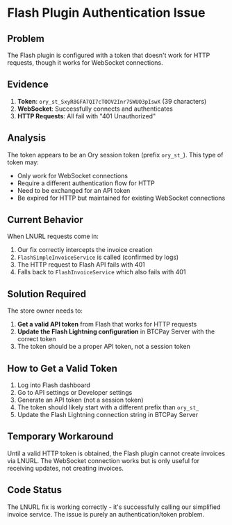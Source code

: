 # Flash Plugin Authentication Issue

## Problem
The Flash plugin is configured with a token that doesn't work for HTTP requests, though it works for WebSocket connections.

## Evidence
1. **Token**: `ory_st_SxyR8GFA7QI7cTOOV2Inr7SWUO3pIswX` (39 characters)
2. **WebSocket**: Successfully connects and authenticates
3. **HTTP Requests**: All fail with "401 Unauthorized"

## Analysis
The token appears to be an Ory session token (prefix `ory_st_`). This type of token may:
- Only work for WebSocket connections
- Require a different authentication flow for HTTP
- Need to be exchanged for an API token
- Be expired for HTTP but maintained for existing WebSocket connections

## Current Behavior
When LNURL requests come in:
1. Our fix correctly intercepts the invoice creation
2. `FlashSimpleInvoiceService` is called (confirmed by logs)
3. The HTTP request to Flash API fails with 401
4. Falls back to `FlashInvoiceService` which also fails with 401

## Solution Required
The store owner needs to:
1. **Get a valid API token** from Flash that works for HTTP requests
2. **Update the Flash Lightning configuration** in BTCPay Server with the correct token
3. The token should be a proper API token, not a session token

## How to Get a Valid Token
1. Log into Flash dashboard
2. Go to API settings or Developer settings
3. Generate an API token (not a session token)
4. The token should likely start with a different prefix than `ory_st_`
5. Update the Flash Lightning connection string in BTCPay Server

## Temporary Workaround
Until a valid HTTP token is obtained, the Flash plugin cannot create invoices via LNURL. The WebSocket connection works but is only useful for receiving updates, not creating invoices.

## Code Status
The LNURL fix is working correctly - it's successfully calling our simplified invoice service. The issue is purely an authentication/token problem.